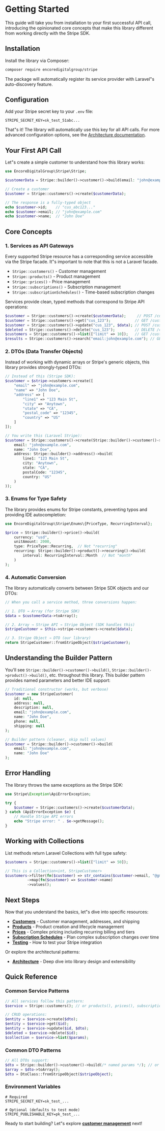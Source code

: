 # Getting Started

This guide will take you from installation to your first successful API call, introducing the opinionated core concepts that make this library
different from working directly with the Stripe SDK.

## Installation

Install the library via Composer:

```bash
composer require encoredigitalgroup/stripe
```

The package will automatically register its service provider with Laravel"s auto-discovery feature.

## Configuration

Add your Stripe secret key to your `.env` file:

```env
STRIPE_SECRET_KEY=sk_test_51abc...
```

That"s it! The library will automatically use this key for all API calls. For more advanced configuration options, see
the [Architecture documentation](06-architecture.md#configuration).

## Your First API Call

Let"s create a simple customer to understand how this library works:

```php
use EncoreDigitalGroup\Stripe\Stripe;

$customerData = Stripe::builder()->customer()->build(email: "john@example.com", name: "John Doe");

// Create a customer
$customer = Stripe::customers()->create($customerData);

// The response is a fully-typed object
echo $customer->id;    // "cus_abc123..."
echo $customer->email; // "john@example.com"
echo $customer->name;  // "John Doe"
```

## Core Concepts

### 1. Services as API Gateways

Every supported Stripe resource has a corresponding service accessible via the Stripe facade. It"s important to note that this is not a Laravel facade.

- `Stripe::customers()` - Customer management
- `Stripe::products()` - Product management
- `Stripe::prices()` - Price management
- `Stripe::subscriptions()` - Subscription management
- `Stripe::subscriptionSchedules()` - Time-based subscription changes

Services provide clean, typed methods that correspond to Stripe API operations:

```php
$customer = Stripe::customers()->create($customerData);     // POST /customers
$customer = Stripe::customers()->get("cus_123");           // GET /customers/cus_123
$customer = Stripe::customers()->update("cus_123", $data); // POST /customers/cus_123
$deleted = Stripe::customers()->delete("cus_123");         // DELETE /customers/cus_123
$customers = Stripe::customers()->list(["limit" => 10]);   // GET /customers
$results = Stripe::customers()->search("email:john@example.com"); // GET /customers/search
```

### 2. DTOs (Data Transfer Objects)

Instead of working with dynamic arrays or Stripe's generic objects, this library provides strongly-typed DTOs:

```php
// Instead of this (Stripe SDK):
$customer = $stripe->customers->create([
    "email" => "john@example.com",
    "name" => "John Doe",
    "address" => [
        "line1" => "123 Main St",
        "city" => "Anytown",
        "state" => "CA",
        "postal_code" => "12345",
        "country" => "US"
    ]
]);

// You write this (Laravel Stripe):
$customer = Stripe::customers()->create(Stripe::builder()->customer()->build(
    email: "john@example.com",
    name: "John Doe",
    address: Stripe::builder()->address()->build(
        line1: "123 Main St",
        city: "Anytown",
        state: "CA",
        postalCode: "12345",
        country: "US"
    )
));
```

### 3. Enums for Type Safety

The library provides enums for Stripe constants, preventing typos and providing IDE autocompletion:

```php
use EncoreDigitalGroup\Stripe\Enums\{PriceType, RecurringInterval};

$price = Stripe::builder()->price()->build(
    currency: "usd",
    unitAmount: 2000,
    type: PriceType::Recurring,  // Not "recurring"
    recurring: Stripe::builder()->product()->recurring()->build(
        interval: RecurringInterval::Month  // Not "month"
    )
);
```

### 4. Automatic Conversion

The library automatically converts between Stripe SDK objects and our DTOs:

```php
// When you call a service method, three conversions happen:

// 1. DTO → Array (for Stripe SDK)
$data = $customerData->toArray();

// 2. Array → Stripe API → Stripe Object (SDK handles this)
$stripeCustomer = $this->stripe->customers->create($data);

// 3. Stripe Object → DTO (our library)
return StripeCustomer::fromStripeObject($stripeCustomer);
```

## Understanding the Builder Pattern

You'll see `Stripe::builder()->customer()->build()`, `Stripe::builder()->product()->build()`, etc. throughout this library. This builder pattern provides named parameters
and better IDE support:

```php
// Traditional constructor (works, but verbose)
$customer = new StripeCustomer(
    id: null,
    address: null,
    description: null,
    email: "john@example.com",
    name: "John Doe",
    phone: null,
    shipping: null
);

// Builder pattern (cleaner, skip null values)
$customer = Stripe::builder()->customer()->build(
    email: "john@example.com",
    name: "John Doe"
);
```

## Error Handling

The library throws the same exceptions as the Stripe SDK:

```php
use Stripe\Exception\ApiErrorException;

try {
    $customer = Stripe::customers()->create($customerData);
} catch (ApiErrorException $e) {
    // Handle Stripe API errors
    echo "Stripe error: " . $e->getMessage();
}
```

## Working with Collections

List methods return Laravel Collections with full type safety:

```php
$customers = Stripe::customers()->list(["limit" => 50]);

// This is a Collection<int, StripeCustomer>
$customers->filter(fn($customer) => str_contains($customer->email, "@gmail.com"))
          ->map(fn($customer) => $customer->name)
          ->values();
```

## Next Steps

Now that you understand the basics, let"s dive into specific resources:

- **[Customers](02-customers.md)** - Customer management, addresses, and shipping
- **[Products](03-products.md)** - Product creation and lifecycle management
- **[Prices](04-prices.md)** - Complex pricing including recurring billing and tiers
- **[Subscription Schedules](11-subscription-schedules.md)** - Plan complex subscription changes over time
- **[Testing](05-testing.md)** - How to test your Stripe integration

Or explore the architectural patterns:

- **[Architecture](06-architecture.md)** - Deep dive into library design and extensibility

## Quick Reference

### Common Service Patterns

```php
// All services follow this pattern:
$service = Stripe::customers(); // or products(), prices(), subscriptions(), subscriptionSchedules()

// CRUD operations:
$entity = $service->create($dto);
$entity = $service->get($id);
$entity = $service->update($id, $dto);
$deleted = $service->delete($id);
$collection = $service->list($params);
```

### Common DTO Patterns

```php
// All DTOs support:
$dto = Stripe::builder()->customer()->build(/* named params */); // or product(), price(), etc.
$array = $dto->toArray();
$dto = DtoClass::fromStripeObject($stripeObject);
```

### Environment Variables

```env
# Required
STRIPE_SECRET_KEY=sk_test_...

# Optional (defaults to test mode)
STRIPE_PUBLISHABLE_KEY=pk_test_...
```

Ready to start building? Let"s explore **[customer management](02-customers.md)** next!